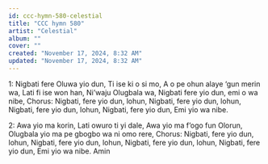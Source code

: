 ```yaml
---
id: ccc-hymn-580-celestial
title: "CCC hymn 580"
artist: "Celestial"
album: ""
cover: ""
created: "November 17, 2024, 8:32 AM"
updated: "November 17, 2024, 8:32 AM"
---
```


1: Nigbati fere Oluwa yio dun,
Ti ise ki o si mo,
A o pe ohun alaye ‘gun merin wa,
Lati fi ise won han,
Ni’waju Olugbala wa,
Nigbati fere yio dun, emi o wa nibe,
Chorus: Nigbati, fere yio dun, lohun,
Nigbati, fere yio dun, lohun,
Nigbati, fere yio dun, lohun,
Nigbati, fere yio dun,
Emi yio wa nibe.

2: Awa yio ma korin,
Lati owuro ti yi dale,
Awa yio ma f’ogo fun Olorun,
Olugbala yio ma pe gbogbo wa ni omo
rere,
Chorus: Nigbati, fere yio dun, lohun,
Nigbati, fere yio dun, lohun,
Nigbati, fere yio dun, lohun,
Nigbati, fere yio dun,
Emi yio wa nibe. Amin